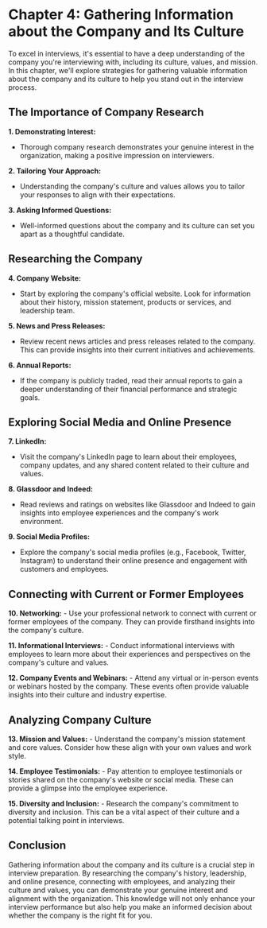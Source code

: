 Chapter 4: Gathering Information about the Company and Its Culture
==================================================================

To excel in interviews, it's essential to have a deep understanding of the company you're interviewing with, including its culture, values, and mission. In this chapter, we'll explore strategies for gathering valuable information about the company and its culture to help you stand out in the interview process.

The Importance of Company Research
----------------------------------

**1. Demonstrating Interest:**

* Thorough company research demonstrates your genuine interest in the organization, making a positive impression on interviewers.

**2. Tailoring Your Approach:**

* Understanding the company's culture and values allows you to tailor your responses to align with their expectations.

**3. Asking Informed Questions:**

* Well-informed questions about the company and its culture can set you apart as a thoughtful candidate.

Researching the Company
-----------------------

**4. Company Website:**

* Start by exploring the company's official website. Look for information about their history, mission statement, products or services, and leadership team.

**5. News and Press Releases:**

* Review recent news articles and press releases related to the company. This can provide insights into their current initiatives and achievements.

**6. Annual Reports:**

* If the company is publicly traded, read their annual reports to gain a deeper understanding of their financial performance and strategic goals.

Exploring Social Media and Online Presence
------------------------------------------

**7. LinkedIn:**

* Visit the company's LinkedIn page to learn about their employees, company updates, and any shared content related to their culture and values.

**8. Glassdoor and Indeed:**

* Read reviews and ratings on websites like Glassdoor and Indeed to gain insights into employee experiences and the company's work environment.

**9. Social Media Profiles:**

* Explore the company's social media profiles (e.g., Facebook, Twitter, Instagram) to understand their online presence and engagement with customers and employees.

Connecting with Current or Former Employees
-------------------------------------------

**10. Networking:** - Use your professional network to connect with current or former employees of the company. They can provide firsthand insights into the company's culture.

**11. Informational Interviews:** - Conduct informational interviews with employees to learn more about their experiences and perspectives on the company's culture and values.

**12. Company Events and Webinars:** - Attend any virtual or in-person events or webinars hosted by the company. These events often provide valuable insights into their culture and industry expertise.

Analyzing Company Culture
-------------------------

**13. Mission and Values:** - Understand the company's mission statement and core values. Consider how these align with your own values and work style.

**14. Employee Testimonials:** - Pay attention to employee testimonials or stories shared on the company's website or social media. These can provide a glimpse into the employee experience.

**15. Diversity and Inclusion:** - Research the company's commitment to diversity and inclusion. This can be a vital aspect of their culture and a potential talking point in interviews.

Conclusion
----------

Gathering information about the company and its culture is a crucial step in interview preparation. By researching the company's history, leadership, and online presence, connecting with employees, and analyzing their culture and values, you can demonstrate your genuine interest and alignment with the organization. This knowledge will not only enhance your interview performance but also help you make an informed decision about whether the company is the right fit for you.
